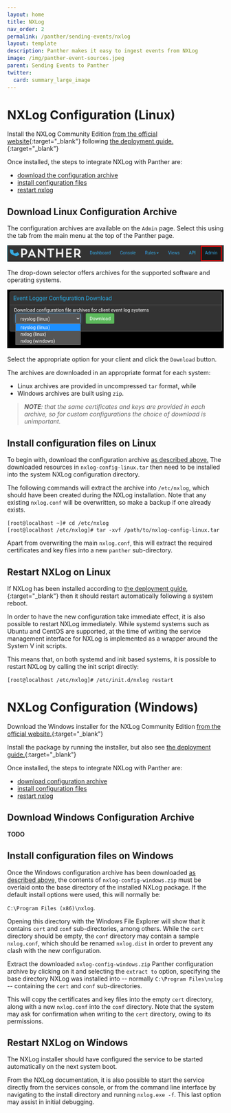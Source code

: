 ```yaml
---
layout: home
title: NXLog
nav_order: 2
permalink: /panther/sending-events/nxlog
layout: template
description: Panther makes it easy to ingest events from NXLog
image: /img/panther-event-sources.jpeg
parent: Sending Events to Panther
twitter:
  card: summary_large_image
---
```



# NXLog Configuration (Linux)

Install the NXLog Community Edition
[from the official website](https://nxlog.co/products/nxlog-community-edition/download){:target="_blank"}
following
[the deployment guide.](https://nxlog.co/documentation/nxlog-user-guide/deployment.html){:target="_blank"}

Once installed, the steps to integrate NXLog with Panther are:

 * [download the configuration archive](#download-linux-configuration-archive)
 * [install configuration files](#install-configuration-files-on-linux)
 * [restart nxlog](#restart-nxlog-on-linux)

## Download Linux Configuration Archive

The configuration archives are available on the `Admin` page. Select this using the tab from the main menu at the top of the Panther page.

![Select the admin page](./media/console-admin-page.png)

The drop-down selector offers archives for the supported software and operating systems.

![Download the configuration archive](./media/console-admin-download-expanded.png)

Select the appropriate option for your client and click the `Download` button.

The archives are downloaded in an appropriate format for each system:

- Linux archives are provided in uncompressed `tar` format, while
- Windows archives are built using `zip`.

> _**NOTE**: that the same certificates and keys are provided in each archive, so for custom configurations the choice of download is unimportant._


## Install configuration files on Linux

To begin with, download the configuration archive
[as described above.](#download-configuration-archive)
The downloaded resources in `nxlog-config-linux.tar` then need to be
installed into the system NXLog configuration directory.

The following commands will extract the archive into `/etc/nxlog`,
which should have been created during the NXLog installation.  Note
that any existing `nxlog.conf` will be overwritten, so make a backup
if one already exists.

```console
[root@localhost ~]# cd /etc/nxlog
[root@localhost /etc/nxlog]# tar -xvf /path/to/nxlog-config-linux.tar
```

Apart from overwriting the main `nxlog.conf`, this will extract the
required certificates and key files into a new `panther` sub-directory.


## Restart NXLog on Linux

If NXLog has been installed according to
[the deployment guide,](https://nxlog.co/documentation/nxlog-user-guide/deployment.html){:target="_blank"}
then it should restart automatically following a system reboot.

In order to have the new configuration take immediate effect, it is
also possible to restart NXLog immediately. While systemd systems such
as Ubuntu and CentOS are supported, at the time of writing the service
management interface for NXLog is implemented as a wrapper around the
System V init scripts.

This means that, on both systemd and init based systems, it is
possible to restart NXLog by calling the init script directly:

```console
[root@localhost /etc/nxlog]# /etc/init.d/nxlog restart
```

# NXLog Configuration (Windows)

Download the Windows installer for the NXLog Community Edition
[from the official website.](https://nxlog.co/products/nxlog-community-edition/download){:target="_blank"}

Install the package by running the installer, but also see
[the deployment guide.](https://nxlog.co/documentation/nxlog-user-guide/deployment.html){:target="_blank"}

Once installed, the steps to integrate NXLog with Panther are:

 * [download configuration archive](#download-windows-configuration-archive)
 * [install configuration files](#install-configuration-files-on-windows)
 * [restart nxlog](#restart-nxlog-on-windows)

## Download Windows Configuration Archive

__TODO__


## Install configuration files on Windows

Once the Windows configuration archive has been downloaded
[as described above,](#download-configuration-archive) the contents of
`nxlog-config-windows.zip` must be overlaid onto the base directory of
the installed NXLog package.  If the default install options were
used, this will normally be:

  `C:\Program Files (x86)\nxlog`.

Opening this directory with the Windows File Explorer will show that it
contains `cert` and `conf` sub-directories, among others. While the
`cert` directory should be empty, the `conf` directory may contain a
sample `nxlog.conf`, which should be renamed `nxlog.dist` in order to
prevent any clash with the new configuration.

Extract the downloaded `nxlog-config-windows.zip` Panther
configuration archive by clicking on it and selecting the `extract to`
option, specifying the base directory NXLog was installed into --
normally `C:\Program Files\nxlog` -- containing the `cert` and `conf`
sub-directories.

This will copy the certificates and key files into the empty `cert`
directory, along with a new `nxlog.conf` into the `conf`
directory. Note that the system may ask for confirmation when writing
to the `cert` directory, owing to its permissions.


## Restart NXLog on Windows

The NXLog installer should have configured the service to be started
automatically on the next system boot.

From the NXLog documentation, it is also possible to start the service
directly from the services console, or from the command line interface
by navigating to the install directory and running `nxlog.exe -f`.
This last option may assist in initial debugging.
